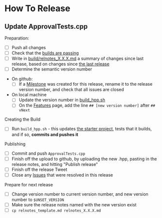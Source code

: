 <a id="top"></a>
# How To Release

## Update ApprovalTests.cpp

Preparation:

- [ ] Push all changes
- [ ] Check that the [builds are passing](https://github.com/approvals/ApprovalTests.cpp/commits/master)
- [ ] Write in [build/relnotes_X.X.X.md](https://github.com/approvals/ApprovalTests.cpp/blob/master/build/relnotes_X.X.X.md) a  summary of changes since last release, based on changes since [the last release](https://github.com/approvals/ApprovalTests.cpp/releases)
- [ ] Determine the semantic version number
- On github:
    - [ ] If a [Milestone](https://github.com/approvals/ApprovalTests.cpp/milestones) was created for this release, rename it to the release version number, and check that all issues are closed
- On local machine
    - [ ] Update the version number in [build_hpp.sh](/build/build_hpp.sh)
    - [ ] On the [Features](/doc/Features.md#top) page, add the line `## [new version number]` after `## vNext`

Creating the Build

- [ ] Run `build_hpp.sh` - this updates [the starter project](https://github.com/approvals/ApprovalTests.cpp.StarterProject), tests that it builds, and if so, **commits and pushes it**

Publishing

- [ ] Commit and push `ApprovalTests.cpp`
- [ ] Finish off the upload to github, by uploading the new .hpp, pasting in the release notes, and hitting "Publish release"
- [ ] Finish off the release Tweet
- [ ] Close any [Issues](https://github.com/approvals/ApprovalTests.cpp/issues) that were resolved in this release

Prepare for next release

- [ ] Change version number to current version number, and new version number to `$UNSET_VERSION`
- [ ] Make sure the release notes named with the new version exist
- [ ] `cp relnotes_template.md relnotes_X.X.X.md`
